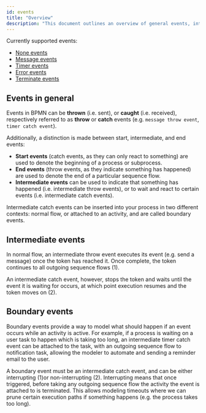 ```yaml
---
id: events
title: "Overview"
description: "This document outlines an overview of general events, intermediate events, and boundary events."
---
```


Currently supported events:

- [None events](none-events/none-events.md)
- [Message events](message-events/message-events.md)
- [Timer events](timer-events/timer-events.md)
- [Error events](error-events/error-events.md)
- [Terminate events](terminate-events/terminate-events.md)

## Events in general

Events in BPMN can be **thrown** (i.e. sent), or **caught** (i.e. received), respectively referred to as **throw** or **catch** events (e.g. `message throw event`, `timer catch event`).

Additionally, a distinction is made between start, intermediate, and end events:

- **Start events** (catch events, as they can only react to something) are used to denote the beginning of a process or subprocess.
- **End events** (throw events, as they indicate something has happened) are used to denote the end of a particular sequence flow.
- **Intermediate events** can be used to indicate that something has happened (i.e. intermediate throw events), or to wait and react to certain events (i.e. intermediate catch events).

Intermediate catch events can be inserted into your process in two different contexts: normal flow, or attached to an activity, and are called boundary events.

## Intermediate events

<div bpmn="intermediate-events.bpmn" callouts="event1, event2" />

In normal flow, an intermediate throw event executes its event (e.g. send a message) once the token has reached it. Once complete, the token continues to all outgoing sequence flows (<span className="callout">1</span>).

An intermediate catch event, however, stops the token and waits until the event it is waiting for occurs, at which point execution resumes and the token moves on (<span className="callout">2</span>).

## Boundary events

Boundary events provide a way to model what should happen if an event occurs while an activity is active. For example, if a process is waiting on a user task to happen which is taking too long, an intermediate timer catch event can be attached to the task, with an outgoing sequence flow to notification task, allowing the modeler to automate and sending a reminder email to the user.

<div bpmn="boundary-events.bpmn" callouts="event1, event2" />

A boundary event must be an intermediate catch event, and can be either interrupting (<span className="callout">1</span>)or non-interrupting (<span className="callout">2</span>). Interrupting means that once triggered, before taking any outgoing sequence flow the activity the event is attached to is terminated. This allows modeling timeouts where we can prune certain execution paths if something happens (e.g. the process takes too long).
